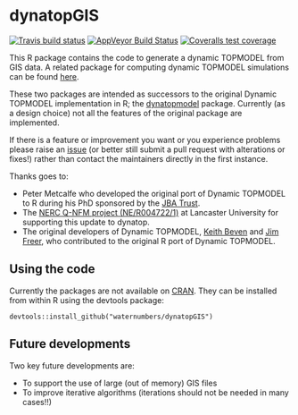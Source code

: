 # dynatopGIS

<!-- badges: start -->
  [![Travis build
  status](https://travis-ci.org/waternumbers/dynatopGIS.svg?branch=master)](https://travis-ci.org/waternumbers/dynatopGIS)
  [![AppVeyor Build Status](https://ci.appveyor.com/api/projects/status/github/waternumbers/dynatopGIS?branch=master&svg=true)](https://ci.appveyor.com/project/waternumbers/dynatopGIS)
[![Coveralls test coverage](https://coveralls.io/repos/github/waternumbers/dynatop_gis/badge.svg)](https://coveralls.io/r/waternumbers/dynatop_gis?branch=master)
<!-- badges: end -->

This R package contains the code to generate a dynamic TOPMODEL from GIS
data. A related package for computing dynamic TOPMODEL simulations can be found
[here](https://waternumbers.github.io/dynatop).

These two packages are intended as successors to the original Dynamic TOPMODEL implementation in R;
the [dynatopmodel](https://CRAN.R-project.org/package=dynatopmodel) package. Currently
(as a design choice) not all the features of the original package are
implemented. 

If there is a feature or improvement you want or you experience problems
please raise an [issue](https://github.com/waternumbers/dynatopGIS/issues)
(or better still submit a pull request with alterations or fixes!) rather than contact the
maintainers directly in the first instance.

Thanks goes to:
* Peter Metcalfe who developed the original port of Dynamic TOPMODEL to R
during his PhD sponsored by the [JBA Trust](https://www.jbatrust.org).
* The [NERC Q-NFM project (NE/R004722/1)](https://www.lancaster.ac.uk/lec/sites/qnfm/) at Lancaster University for supporting this update to dynatop.
* The original developers of Dynamic TOPMODEL, [Keith
Beven](https://www.lancaster.ac.uk/lec/about-us/people/keith-beven) and [Jim
Freer](http://www.bristol.ac.uk/geography/people/jim-e-freer/index.html), who
contributed to the original R port of Dynamic TOPMODEL.

## Using the code

Currently the packages are not available on
[CRAN](https://cran.r-project.org/). They can be installed from within R using
the devtools package: 

```
devtools::install_github("waternumbers/dynatopGIS")
```

## Future developments
Two key future developments are:
* To support the use of large (out of memory) GIS files
* To improve iterative algorithms (iterations should not be needed in many
cases!!)
